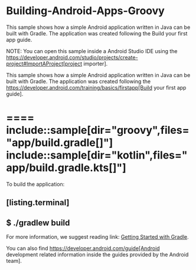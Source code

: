 # Building-Android-Apps-Groovy
This sample shows how a simple Android application written in Java can be built with Gradle. The application was created following the Build your first app guide.

NOTE: You can open this sample inside a Android Studio IDE using the https://developer.android.com/studio/projects/create-project#ImportAProject[project importer].

This sample shows how a simple Android application written in Java can be built with Gradle.
The application was created following the https://developer.android.com/training/basics/firstapp[Build your first app guide].

====
include::sample[dir="groovy",files="app/build.gradle[]"]
include::sample[dir="kotlin",files="app/build.gradle.kts[]"]
====

To build the application:

[listing.terminal]
----
$ ./gradlew build
----

For more information, we suggest reading link: [Getting Started with Gradle](https://docs.gradle.org/current/userguide/getting_started.html).

You can also find https://developer.android.com/guide[Android development related information inside the guides provided by the Android team].
